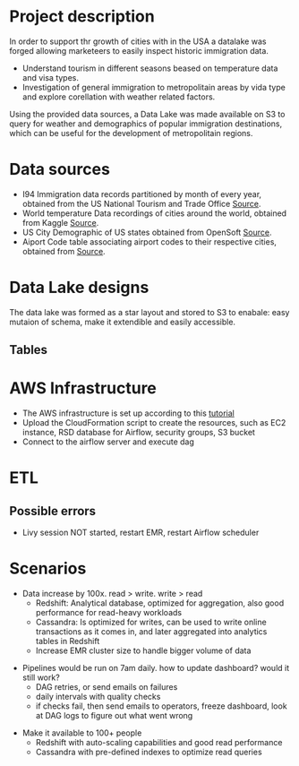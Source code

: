 # Project description

In order to support thr growth of cities with in the USA a datalake was forged allowing marketeers to easily inspect historic immigration data.

- Understand tourism in different seasons beased on temperature data and visa types.
- Investigation of general immigration to metropolitain areas by vida type and explore corellation with weather related factors.

Using the provided data sources, a Data Lake was made available on S3 to query for weather and demographics of popular immigration destinations, which can be useful for the development of metropolitain regions.

# Data sources

- I94 Immigration data records partitioned by month of every year, obtained from the US National Tourism and Trade Office [Source](https://travel.trade.gov/research/reports/i94/historical/2016.html).
- World temperature Data recordings of cities around the world, obtained from Kaggle [Source](https://www.kaggle.com/berkeleyearth/climate-change-earth-surface-temperature-data).
- US City Demographic of US states obtained from OpenSoft [Source](https://public.opendatasoft.com/explore/dataset/us-cities-demographics/export/).
- Aiport Code table associating airport codes to their respective cities, obtained from [Source](https://datahub.io/core/airport-codes#data).

# Data Lake designs

The data lake was formed as a star layout and stored to S3 to enabale: easy mutaion of schema, make it extendible and easily accessible.

## Tables

# AWS Infrastructure

- The AWS infrastructure is set up according to this [tutorial](https://aws.amazon.com/blogs/big-data/build-a-concurrent-data-orchestration-pipeline-using-amazon-emr-and-apache-livy/)
- Upload the CloudFormation script to create the resources, such as EC2 instance, RSD database for Airflow, security groups, S3 bucket
- Connect to the airflow server and execute dag

# ETL

## Possible errors

- Livy session NOT started, restart EMR, restart Airflow scheduler

# Scenarios

- Data increase by 100x. read > write. write > read
  - Redshift: Analytical database, optimized for aggregation, also good performance for read-heavy workloads
  - Cassandra: Is optimized for writes, can be used to write online transactions as it comes in, and later aggregated into analytics tables in Redshift
  - Increase EMR cluster size to handle bigger volume of data

* Pipelines would be run on 7am daily. how to update dashboard? would it still work?
  - DAG retries, or send emails on failures
  - daily intervals with quality checks
  - if checks fail, then send emails to operators, freeze dashboard, look at DAG logs to figure out what went wrong

- Make it available to 100+ people
  - Redshift with auto-scaling capabilities and good read performance
  - Cassandra with pre-defined indexes to optimize read queries
